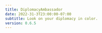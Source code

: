 ```yaml
---
title: DiplomacyAmbassador
date: 2022-31-3T23:00:00-07:00
subtitle: Look on your diplomacy in color.
version: 0.6.5
---
```

